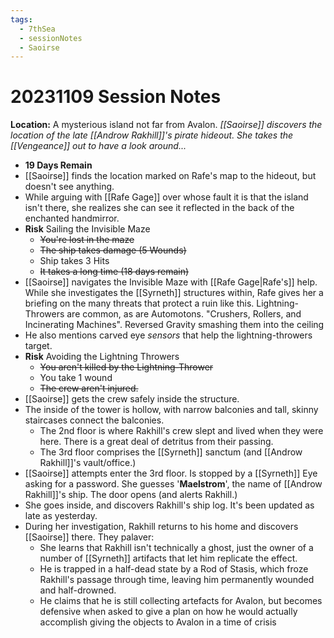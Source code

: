 ```yaml
---
tags:
  - 7thSea
  - sessionNotes
  - Saoirse
---
```

# 20231109 Session Notes
**Location:** A mysterious island not far from Avalon.
*[[Saoirse]] discovers the location of the late [[Androw Rakhill]]'s pirate hideout.  She takes the [[Vengeance]] out to have a look around...*

- **19 Days Remain**
- [[Saoirse]] finds the location marked on Rafe's map to the hideout, but doesn't see anything.
- While arguing with [[Rafe Gage]] over whose fault it is that the island isn't there, she realizes she can see it reflected in the back of the enchanted handmirror.
- **Risk** Sailing the Invisible Maze
	- ~~You're lost in the maze~~
	- ~~The ship takes damage (5 Wounds)~~
	- Ship takes 3 Hits
	- ~~It takes a long time (18 days remain)~~
- [[Saoirse]] navigates the Invisible Maze with [[Rafe Gage|Rafe's]] help.  While she investigates the [[Syrneth]] structures within, Rafe gives her a briefing on the many threats that protect a ruin like this.  Lightning-Throwers are common, as are Automotons.  "Crushers, Rollers, and Incinerating Machines".  Reversed Gravity smashing them into the ceiling
- He also mentions carved eye *sensors* that help the lightning-throwers target.
- **Risk** Avoiding the Lightning Throwers
	- ~~You aren't killed by the Lightning-Thrower~~
	- You take 1 wound
	- ~~The crew aren't injured.~~
- [[Saoirse]] gets the crew safely inside the structure.  
- The inside of the tower is hollow, with narrow balconies and tall, skinny staircases connect the balconies.
	- The 2nd floor is where Rakhill's crew slept and lived when they were here.  There is a great deal of detritus from their passing.
	- The 3rd floor comprises the [[Syrneth]] sanctum (and [[Androw Rakhill]]'s vault/office.)
- [[Saoirse]] attempts enter the 3rd floor.  Is stopped by a [[Syrneth]] Eye asking for a password.  She guesses '**Maelstrom**', the name of [[Androw Rakhill]]'s ship.  The door opens (and alerts Rakhill.)
- She goes inside, and discovers Rakhill's ship log.  It's been updated as late as yesterday.
- During her investigation, Rakhill returns to his home and discovers [[Saoirse]] there.  They palaver:
	- She learns that Rakhill isn't technically a ghost, just the owner of a number of [[Syrneth]] artifacts that let him replicate the effect.
	- He is trapped in a half-dead state by a Rod of Stasis, which froze Rakhill's passage through time, leaving him permanently wounded and half-drowned.
	- He claims that he is still collecting artefacts for Avalon, but becomes defensive when asked to give a plan on how he would actually accomplish giving the objects to Avalon in a time of crisis
